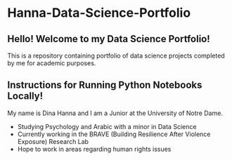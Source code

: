 # Hanna-Data-Science-Portfolio

## Hello! Welcome to my Data Science Portfolio!
This is a repository containing portfolio of data science projects completed by me for academic purposes. 

## Instructions for Running Python Notebooks Locally!

My name is Dina Hanna and I am a Junior at the University of Notre Dame.
<ul>
  <li>Studying Psychology and Arabic with a minor in Data Science</li>
  <li>Currently working in the BRAVE (Building Resilience After Violence Exposure) Research Lab </li>
  <li>Hope to work in areas regarding human rights issues</li>

